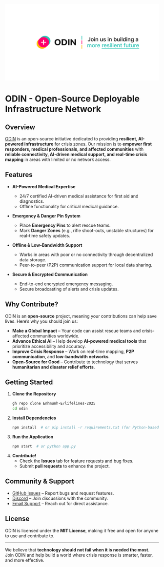 <p align="center">
<img src="img/ODIN.png">
</p>

# ODIN - Open-Source Deployable Infrastructure Network

## Overview

[ODIN](https://lifelines-odin.vercel.app/) is an open-source initiative dedicated to providing **resilient, AI-powered infrastructure** for crisis zones. Our mission is to **empower first responders, medical professionals, and affected communities** with **reliable connectivity, AI-driven medical support, and real-time crisis mapping** in areas with limited or no network access.

## Features

- **AI-Powered Medical Expertise**  
  - 24/7 certified AI-driven medical assistance for first aid and diagnostics.
  - Offline functionality for critical medical guidance.
  
- **Emergency & Danger Pin System**  
  - Place **Emergency Pins** to alert rescue teams.
  - Mark **Danger Zones** (e.g., rifle shoot-outs, unstable structures) for real-time safety updates.
  
- **Offline & Low-Bandwidth Support**  
  - Works in areas with poor or no connectivity through decentralized data storage.
  - Peer-to-peer (P2P) communication support for local data sharing.
  
- **Secure & Encrypted Communication**  
  - End-to-end encrypted emergency messaging.
  - Secure broadcasting of alerts and crisis updates.
  
## Why Contribute?

ODIN is an **open-source** project, meaning your contributions can help save lives. Here’s why you should join us:

- **Make a Global Impact** – Your code can assist rescue teams and crisis-affected communities worldwide.
- **Advance Ethical AI** – Help develop **AI-powered medical tools** that prioritize accessibility and accuracy.
- **Improve Crisis Response** – Work on real-time mapping, **P2P communication**, and **low-bandwidth networks**.
- **Open-Source for Good** – Contribute to technology that serves **humanitarian and disaster relief efforts**.

## Getting Started

1. **Clone the Repository**  
   ```sh
   gh repo clone Enhmunh-E/lifelines-2025 
   cd odin
   ```
2. **Install Dependencies**  
   ```sh
   npm install  # or pip install -r requirements.txt (for Python-based components)
   ```
3. **Run the Application**  
   ```sh
   npm start  # or python app.py
   ```
4. **Contribute!**  
   - Check the **Issues** tab for feature requests and bug fixes.
   - Submit **pull requests** to enhance the project.

## Community & Support

- [GitHub Issues](https://github.com/your-repo/odin/issues) – Report bugs and request features.
- [Discord](https://discord.gg/your-invite) – Join discussions with the community.
- [Email Support](mailto:support@odinproject.org) – Reach out for direct assistance.

## License

ODIN is licensed under the **MIT License**, making it free and open for anyone to use and contribute to.

---

We believe that **technology should not fail when it is needed the most**. Join ODIN and help build a world where crisis response is smarter, faster, and more effective.
